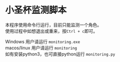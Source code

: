 # 小圣杯监测脚本
本程序使用命令行运行，目前只能监测一个角色。  
使用过程中如想退出或重来，按`Ctrl + c`即可。


Windows 用户请运行 `monitoring.exe`  
macos/linux 用户请运行 `monitoring`  
如有安装python3，也可直接python运行 `monitoring.py`
